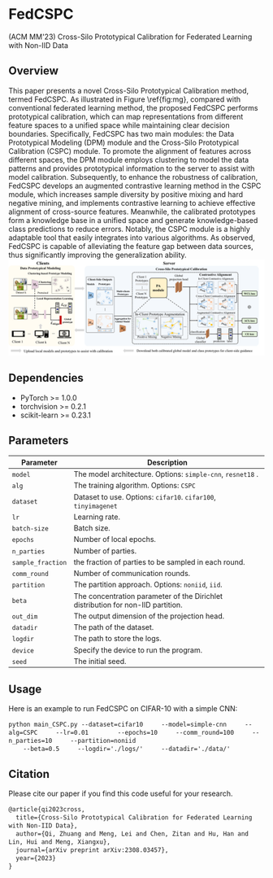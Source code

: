 # FedCSPC
(ACM MM'23) Cross-Silo Prototypical Calibration for Federated Learning with Non-IID Data

## Overview
This paper presents a novel Cross-Silo Prototypical Calibration method, termed FedCSPC. As illustrated in Figure \ref{fig:mg}, compared with conventional federated learning method, the proposed FedCSPC performs prototypical calibration, which can map representations from different feature spaces to a unified space while maintaining clear decision boundaries. Specifically, FedCSPC has two main modules: the Data Prototypical Modeling (DPM) module and the Cross-Silo Prototypical Calibration (CSPC) module. To promote the alignment of features across different spaces, the DPM module employs clustering to model the data patterns and provides prototypical information to the server to assist with model calibration. Subsequently, to enhance the robustness of calibration, FedCSPC develops an augmented contrastive learning method in the CSPC module, which increases sample diversity by positive mixing and  hard negative mining, and implements contrastive learning to achieve effective alignment of cross-source features. Meanwhile, the calibrated prototypes form a knowledge base in a unified space and generate knowledge-based class predictions to reduce errors. Notably, the CSPC module is a highly adaptable tool that easily integrates into various algorithms. As observed, FedCSPC is capable of alleviating the feature gap between data sources, thus significantly improving the generalization ability. 
![_](./framework.png)



## Dependencies
* PyTorch >= 1.0.0
* torchvision >= 0.2.1
* scikit-learn >= 0.23.1



## Parameters

| Parameter                      | Description                                 |
| ----------------------------- | ---------------------------------------- |
| `model`                     | The model architecture. Options: `simple-cnn`, `resnet18` .|
| `alg` | The training algorithm. Options: `CSPC` |
| `dataset`      | Dataset to use. Options: `cifar10`. `cifar100`, `tinyimagenet`|
| `lr` | Learning rate. |
| `batch-size` | Batch size. |
| `epochs` | Number of local epochs. |
| `n_parties` | Number of parties. |
| `sample_fraction` | the fraction of parties to be sampled in each round. |
| `comm_round`    | Number of communication rounds. |
| `partition` | The partition approach. Options: `noniid`, `iid`. |
| `beta` | The concentration parameter of the Dirichlet distribution for non-IID partition. |
| `out_dim` | The output dimension of the projection head. |
| `datadir` | The path of the dataset. |
| `logdir` | The path to store the logs. |
| `device` | Specify the device to run the program. |
| `seed` | The initial seed. |


## Usage

Here is an example to run FedCSPC on CIFAR-10 with a simple CNN:
```
python main_CSPC.py --dataset=cifar10     --model=simple-cnn     --alg=CSPC     --lr=0.01        --epochs=10     --comm_round=100     --n_parties=10     --partition=noniid 
    --beta=0.5     --logdir='./logs/'     --datadir='./data/' 
```

## Citation
Please cite our paper if you find this code useful for your research.
```
@article{qi2023cross,
  title={Cross-Silo Prototypical Calibration for Federated Learning with Non-IID Data},
  author={Qi, Zhuang and Meng, Lei and Chen, Zitan and Hu, Han and Lin, Hui and Meng, Xiangxu},
  journal={arXiv preprint arXiv:2308.03457},
  year={2023}
}


